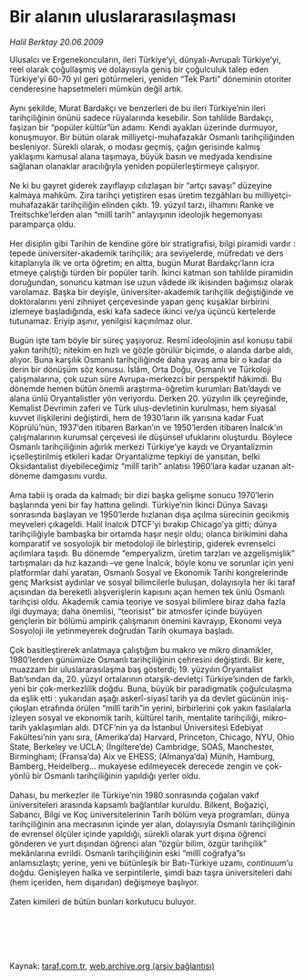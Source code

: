 # Bir alanın uluslararasılaşması

*Halil Berktay 20.06.2009*

<div class="taraf_structure_2col_1zq">
<div class="margen_n">



 <p>Ulusalcı ve Ergenekoncuların, ileri Türkiye’yi, dünyalı-Avrupalı Türkiye’yi, reel olarak çoğullaşmış ve dolayısıyla geniş bir çoğulculuk talep eden Türkiye’yi 60-70 yıl geri götürmeleri, yeniden “Tek Parti” döneminin otoriter cenderesine hapsetmeleri mümkün değil artık. <br/><br/>Aynı şekilde, Murat Bardakçı ve benzerleri de bu ileri Türkiye’nin ileri tarihçiliğinin önünü sadece rüyalarında kesebilir. Son tahlilde Bardakçı, faşizan bir “popüler kültür”ün adamı. Kendi ayakları üzerinde durmuyor, konuşmuyor. Bir bütün olarak milliyetçi-muhafazakâr Osmanlı tarihçiliğinden besleniyor. Sürekli olarak, o modası geçmiş, çağın gerisinde kalmış yaklaşımı kamusal alana taşımaya, büyük basın ve medyada kendisine sağlanan olanaklar aracılığıyla yeniden popülerleştirmeye çalışıyor. <br/><br/>Ne ki bu gayret giderek zayıflayıp cılızlaşan bir “artçı savaşı” düzeyine kalmaya mahkûm. Zira tarihçi yetiştiren esas üretim tezgâhları bu milliyetçi-muhafazakâr tarihçiliğin elinden çıktı. 19. yüzyıl tarzı, ilhamını Ranke ve Treitschke’lerden alan “millî tarih” anlayışının ideolojik hegemonyası paramparça oldu. <br/><br/>Her disiplin gibi Tarihin de kendine göre bir stratigrafisi, bilgi piramidi vardır : tepede üniversiter-akademik tarihçilik; ara seviyelerde, müfredatı ve ders kitaplarıyla ilk ve orta öğretim; en altta, bugün Murat Bardakçı’ların icra etmeye çalıştığı türden bir popüler tarih. İkinci katman son tahlilde piramidin doruğundan, sonuncu katman ise uzun vâdede ilk ikisinden bağımsız olarak varolamaz. Başka bir deyişle, üniversiter-akademik tarihçilik değiştiğinde ve doktoralarını yeni zihniyet çerçevesinde yapan genç kuşaklar birbirini izlemeye başladığında, eski kafa sadece ikinci ve/ya üçüncü kertelerde tutunamaz. Eriyip aşınır, yenilgisi kaçınılmaz olur. <br/><br/>Bugün işte tam böyle bir süreç yaşıyoruz. Resmî ideolojinin asıl konusu tabii yakın tarih(ti); nitekim en hızlı ve gözle görülür biçimde, o alanda darbe aldı, alıyor. Buna karşılık Osmanlı tarihçiliğinde daha yavaş ama bir o kadar da derin bir dönüşüm söz konusu. İslâm, Orta Doğu, Osmanlı ve Türkoloji çalışmalarına, çok uzun süre Avrupa-merkezci bir perspektif hâkimdi. Bu dönemde hemen bütün önemli araştırma-öğretim kurumları Batı’daydı ve alana ünlü Oryantalistler yön veriyordu. Derken 20. yüzyılın ilk çeyreğinde, Kemalist Devrimin zaferi ve Türk ulus-devletinin kurulması, hem siyasal kuvvet ilişkilerini değiştirdi, hem de 1930’ların ilk yarısına kadar Fuat Köprülü’nün, 1937’den itibaren Barkan’ın ve 1950’lerden itibaren İnalcık’ın çalışmalarının kurumsal çerçevesi ile düşünsel ufuklarını oluşturdu. Böylece Osmanlı tarihçiliğinin ağırlık merkezi Türkiye’ye kaydı ve Oryantalizmin içselleştirilmiş etkileri kadar Oryantalizme tepkiyi de yansıtan, belki Oksidantalist diyebileceğimiz “millî tarih” anlatısı 1960’lara kadar uzanan alt-döneme damgasını vurdu. <br/><br/>Ama tabii iş orada da kalmadı; bir dizi başka gelişme sonucu 1970’lerin başlarında yeni bir fay hattına gelindi. Türkiye’nin İkinci Dünya Savaşı sonrasında başlayan ve 1950’lerde hızlanan dışa açılma sürecinin gecikmiş meyveleri çıkageldi. Halil İnalcık DTCF’yi bırakıp Chicago’ya gitti; dünya tarihçiliğiyle bambaşka bir ortamda haşır neşir oldu; olanca birikimini daha komparatif ve sosyolojik bir metodoloji ile birleştirip, giderek evrenselci açılımlara taşıdı. Bu dönemde “emperyalizm, üretim tarzları ve azgelişmişlik” tartışmaları da hız kazandı –ve gene İnalcık, böyle konu ve sorunlar için yeni platformlar dahi yaratan, Osmanlı Sosyal ve Ekonomik Tarihi kongrelerinde genç Marksist aydınlar ve sosyal bilimcilerle buluşan, dolayısıyla her iki taraf açısından da bereketli alışverişlerin kapısını açan hemen tek ünlü Osmanlı tarihçisi oldu. Akademik camia teoriye ve sosyal bilimlere biraz daha fazla ilgi duymaya; daha önemlisi, “teorisist” bir atmosfer içinde büyüyen gençlerin bir bölümü ampirik çalışmanın önemini kavrayıp, Ekonomi veya Sosyoloji ile yetinmeyerek doğrudan Tarih okumaya başladı. <br/><br/>Çok basitleştirerek anlatmaya çalıştığım bu makro ve mikro dinamikler, 1980’lerden günümüze Osmanlı tarihçiliğinin çehresini değiştirdi. Bir kere, muazzam bir uluslararasılaşma baş gösterdi; 19. yüzyılın Oryantalist Batı’sından da, 20. yüzyıl ortalarının otarşik-devletçi Türkiye’sinden de farklı, yeni bir çok-merkezlilik doğdu. Buna, büyük bir paradigmatik çoğulculaşma da eşlik etti : yukarıdan aşağı askerî-siyasî tarih ya da devlet gücünün iniş-çıkışları etrafında örülen “millî tarih”in yerini, birbirlerini çok yakın fasılalarla izleyen sosyal ve ekonomik tarih, kültürel tarih, mentalite tarihçiliği, mikro-tarih yaklaşımları aldı. DTCF’nin ya da İstanbul Üniversitesi Edebiyat Fakültesi’nin yanı sıra, (Amerika’da) Harvard, Princeton, Chicago, NYU, Ohio State, Berkeley ve UCLA; (İngiltere’de) Cambridge, SOAS, Manchester, Birmingham; (Fransa’da) Aix ve EHESS; (Almanya’da) Münih, Hamburg, Bamberg, Heidelberg... mukayese edilmeyecek derecede zengin ve çok-yönlü bir Osmanlı tarihçiliğinin yapıldığı yerler oldu. <br/><br/>Dahası, bu merkezler ile Türkiye’nin 1980 sonrasında çoğalan vakıf üniversiteleri arasında kapsamlı bağlantılar kuruldu. Bilkent, Boğaziçi, Sabancı, Bilgi ve Koç üniversitelerinin Tarih bölüm veya programları, dünya tarihçiliğinin ana mecrasının içinde yer alan, dolayısıyla Osmanlı tarihçiliğinin de evrensel ölçüler içinde yapıldığı, sürekli olarak yurt dışına öğrenci gönderen ve yurt dışından öğrenci alan “özgür bilim, özgür tarihçilik” mekânlarına evrildi. Osmanlı tarihçiliğinin eski “millî coğrafya”sı anlamsızlaştı; yerine, yeni ve bütünleşik bir Batı-Türkiye uzamı, <i>continuum</i>’u doğdu. Genişleyen halka ve serpintilerle, şimdi bazı taşra üniversiteleri dahi (hem içeriden, hem dışarıdan) değişmeye başlıyor. <br/><br/>Zaten kimileri de bütün bunları korkutucu buluyor.</p>
<br/>
<br/>
<br/>



<br/>


<div id="taraf_not">
</div>

</div>


</div>

Kaynak: [taraf.com.tr](http://www.taraf.com.tr:80/makale/6141.htm), [web.archive.org (arşiv bağlantısı)](http://web.archive.org/web/20090829094304/http://www.taraf.com.tr:80/makale/6141.htm)
